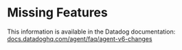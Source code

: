 # Missing Features

This information is available in the Datadog documentation:<br>
[docs.datadoghq.com/agent/faq/agent-v6-changes][1]

[1]: https://docs.datadoghq.com/agent/faq/agent-v6-changes/#features
